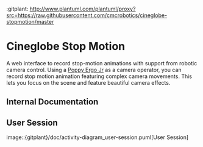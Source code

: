 :gitplant: http://www.plantuml.com/plantuml/proxy?src=https://raw.githubusercontent.com/cmcrobotics/cineglobe-stopmotion/master

# Cineglobe Stop Motion



A web interface to record stop-motion animations with support from robotic camera control.
Using a [Poppy Ergo Jr](https://www.poppy-project.org/en/robots/poppy-ergo-jr) as a camera operator, you can record stop motion animation featuring complex camera movements.
This lets you focus on the scene and feature beautiful camera effects.

## Internal Documentation

## User Session

image::{gitplant}/doc/activity-diagram_user-session.puml[User Session]
